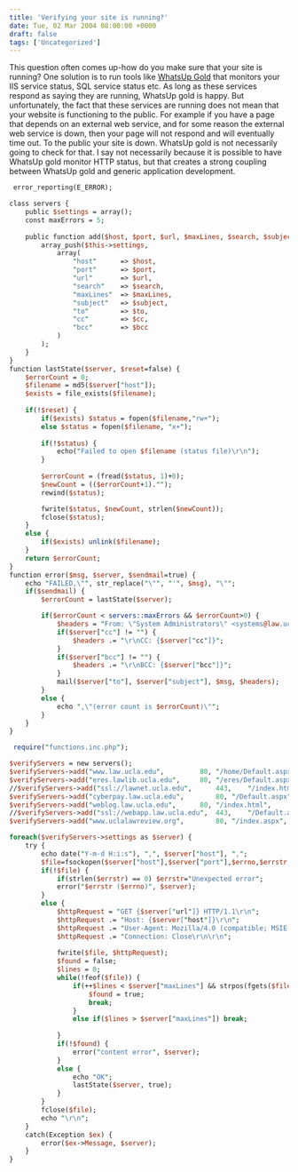 ```yaml
---
title: 'Verifying your site is running?'
date: Tue, 02 Mar 2004 08:00:00 +0000
draft: false
tags: ['Uncategorized']
---
```


This question often comes up-how do you make sure that your site is running? One solution is to run tools like [WhatsUp Gold](http://www.ipswitch.com/products/whatsup/index.asp) that monitors your IIS service status, SQL service status etc. As long as these services respond as saying they are running, WhatsUp gold is happy. But unfortunately, the fact that these services are running does not mean that your website is functioning to the public. For example if you have a page that depends on an external web service, and for some reason the external web service is down, then your page will not respond and will eventually time out. To the public your site is down. WhatsUp gold is not necessarily going to check for that. I say not necessarily because it is possible to have WhatsUp gold monitor HTTP status, but that creates a strong coupling between WhatsUp gold and generic application development.

```perl
 error_reporting(E_ERROR);

class servers {
	public $settings = array();
	const maxErrors = 5;
		        
	public function add($host, $port, $url, $maxLines, $search, $subject, $to, $cc, $bcc) {
		array_push($this->settings, 
			array(
				"host"		=> $host,
				"port"		=> $port,
				"url" 		=> $url,
				"search" 	=> $search,
				"maxLines"	=> $maxLines,
				"subject"	=> $subject,
				"to" 		=> $to,
				"cc" 		=> $cc,
				"bcc" 		=> $bcc
			)
		);
	}
}
function lastState($server, $reset=false) {
	$errorCount = 0;
	$filename = md5($server["host"]);
	$exists = file_exists($filename);
	
	if(!$reset) {
		if($exists) $status = fopen($filename,"rw+");
		else $status = fopen($filename, "x+");
	
		if(!$status) {
			echo("Failed to open $filename (status file)\r\n");
		}
	
		$errorCount = (fread($status, 1)+0);
		$newCount = (($errorCount+1)."");
		rewind($status);

		fwrite($status, $newCount, strlen($newCount));
		fclose($status);
	}
	else {
		if($exists) unlink($filename);
	}
	return $errorCount;
}
function error($msg, $server, $sendmail=true) {
	echo "FAILED,\"", str_replace("\"", "'", $msg), "\"";
	if($sendmail) {
		$errorCount = lastState($server);

		if($errorCount < servers::maxErrors && $errorCount>0) {
			$headers = "From: \"System Administrators\" <systems@law.ucla.edu>\r\nPriority: Urgent\r\nImportance: high";
			if($server["cc"] != "") {
				$headers .= "\r\nCC: {$server["cc"]}";
			}
			if($server["bcc"] != "") {
				$headers .= "\r\nBCC: {$server["bcc"]}";
			}
			mail($server["to"], $server["subject"], $msg, $headers);
		}
		else {
			echo ",\"(error count is $errorCount)\"";
		}
	}
} 
```

```perl
 require("functions.inc.php");

$verifyServers = new servers();
$verifyServers->add("www.law.ucla.edu", 		80,	"/home/Default.aspx",	40,	"UCLA School of Law", 				"UCLAW Down",		"systems@law.ucla.edu", "salman@law.ucla.edu",	"myvirustech@vtext.com,8186481722@vtext.com,3105023584@vtext.com");
$verifyServers->add("eres.lawlib.ucla.edu",		80,	"/eres/Default.aspx",	80,	"Docutek ERes - Ereserves Home",		"ERes Down",		"systems@law.ucla.edu", "salman@law.ucla.edu",	"myvirustech@vtext.com,3105023584@vtext.com");
//$verifyServers->add("ssl://lawnet.ucla.edu",		443,	"/index.html",		120,	"UCLA School of Law Student Email System",	"IMail Down",		"systems@law.ucla.edu",	"salman@law.ucla.edu", 	"myvirustech@vtext.com,3105023584@vtext.com");
$verifyServers->add("cyberpay.law.ucla.edu",		80,	"/Default.aspx",	40,	"CyberPay | UCLA Law",				"CyberPay Down",	"systems@law.ucla.edu",	"salman@law.ucla.edu",	"myvirustech@vtext.com,8186481722@vtext.com,3105023584@vtext.com");
$verifyServers->add("weblog.law.ucla.edu",		80,	"/index.html",		40,	"UCLA School of Law Blogs",			"Blog Down",		"systems@law.ucla.edu",	"salman@law.ucla.edu",	"");
//$verifyServers->add("ssl://webapp.law.ucla.edu",	443,	"/Default.asp",		40,	"UCLA School of Law - Online Application",	"J.D. Down",		"systems@law.ucla.edu",	"salman@law.ucla.edu",	"");
$verifyServers->add("www.uclalawreview.org",		80,	"/index.aspx",		30,	"Current Issue | UCLA Law Review",		"Law Review Down",	"systems@law.ucla.edu",	"salman@law.ucla.edu",	"");

foreach($verifyServers->settings as $server) {
	try {
		echo date("Y-m-d H:i:s"), ",", $server["host"], ",";
		$file=fsockopen($server["host"],$server["port"],$errno,$errstr,30);
		if(!$file) {
			if(strlen($errstr) == 0) $errstr="Unexpected error";
			error("$errstr ($errno)", $server);
		}
		else {
			$httpRequest = "GET {$server["url"]} HTTP/1.1\r\n";
			$httpRequest .= "Host: {$server["host"]}\r\n";
			$httpRequest .= "User-Agent: Mozilla/4.0 (compatible; MSIE 7.0; Windows NT 5.1; .NET CLR 1.1.4322; .NET CLR 2.0.50727)\r\n";
			$httpRequest .= "Connection: Close\r\n\r\n";
		
			fwrite($file, $httpRequest);
			$found = false;
			$lines = 0;
			while(!feof($file)) {
				if(++$lines < $server["maxLines"] && strpos(fgets($file), $server["search"]) !== FALSE) {
					$found = true;
					break;
				}
				else if($lines > $server["maxLines"]) break;
				
			}
			if(!$found) {
				error("content error", $server);
			}
			else {
				echo "OK";
				lastState($server, true);
			}
		}
		fclose($file);
		echo "\r\n";
	}
	catch(Exception $ex) {
		error($ex->Message, $server);
	}
} 
```